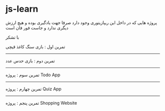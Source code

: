 # js-learn

پروژه هایی که در داخل این ریپازیتوری وجود دارد صرفا جهت یادگیری بوده و هیچ ارزش دیگری ندارد و جاست فور فان است 

با تشکر 

تمرین اول : بازی سنگ کاغذ قیچی

----------------------------------------

تمرین دوم : بازی حدس عدد

----------------------------------------

تمرین سوم : پروژه Todo App

----------------------------------------

تمرین چهارم : پروژه Quiz App


----------------------------------------

تمرین پنجم : پروژه Shopping Website